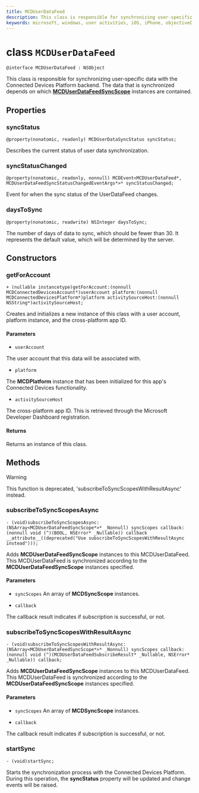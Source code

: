 ```yaml
---
title: MCDUserDataFeed
description: This class is responsible for synchronizing user-specific data with the Connected Devices Platform backend.
keywords: microsoft, windows, user activities, iOS, iPhone, objectiveC, connected devices, Project Rome 
---
```


# class `MCDUserDataFeed`

```
@interface MCDUserDataFeed : NSObject
```

This class is responsible for synchronizing user-specific data with the Connected Devices Platform backend. The data that is synchronized depends on which **[MCDUserDataFeedSyncScope](MCDUserDataFeedSyncScope.md)** instances are contained.

## Properties

### syncStatus
`@property(nonatomic, readonly) MCDUserDataSyncStatus syncStatus;`

Describes the current status of user data synchronization.

### syncStatusChanged
`@property(nonatomic, readonly, nonnull) MCDEvent<MCDUserDataFeed*, MCDUserDataFeedSyncStatusChangedEventArgs*>* syncStatusChanged;`

Event for when the sync status of the UserDataFeed changes.

### daysToSync
`@property(nonatomic, readwrite) NSInteger daysToSync;`

The number of days of data to sync, which should be fewer than 30.  It represents the default value, which will be determined by the server.

## Constructors

### getForAccount
`+ (nullable instancetype)getForAccount:(nonnull MCDConnectedDevicesAccount*)userAccount
                                   platform:(nonnull MCDConnectedDevicesPlatform*)platform
                         activitySourceHost:(nonnull NSString*)activitySourceHost;`

Creates and initializes a new instance of this class with a user account, platform instance, and the cross-platform app ID.

#### Parameters
* `userAccount` 

The user account that this data will be associated with.

* `platform` 

The **MCDPlatform** instance that has been initialized for this app's Connected Devices functionality.

* `activitySourceHost` 

The cross-platform app ID. This is retrieved through the Microsoft Developer Dashboard registration.

#### Returns
Returns an instance of this class.

## Methods

> [!WARNING]
> This function is deprecated, 'subscribeToSyncScopesWithResultAsync' instead.

### subscribeToSyncScopesAsync
`- (void)subscribeToSyncScopesAsync:(NSArray<MCDUserDataFeedSyncScope*>* _Nonnull) syncScopes callback:(nonnull void (^)(BOOL, NSError* _Nullable)) callback  __attribute__((deprecated("Use subscribeToSyncScopesWithResultAsync instead")));`

Adds **MCDUserDataFeedSyncScope** instances to this MCDUserDataFeed.  This MCDUserDataFeed is synchronized according to the **MCDUserDataFeedSyncScope** instances specified.

#### Parameters

* `syncScopes`
An array of **MCDSyncScope** instances.

* `callback`

The callback result indicates if subscription is successful, or not.

### subscribeToSyncScopesWithResultAsync
`- (void)subscribeToSyncScopesWithResultAsync:(NSArray<MCDUserDataFeedSyncScope*>* _Nonnull) syncScopes callback:(nonnull void (^)(MCDUserDataFeedSubscribeResult* _Nullable, NSError* _Nullable)) callback;`

Adds **MCDUserDataFeedSyncScope** instances to this MCDUserDataFeed.  This MCDUserDataFeed is synchronized according to the **MCDUserDataFeedSyncScope** instances specified.

#### Parameters

* `syncScopes`
An array of **MCDSyncScope** instances.

* `callback`

The callback result indicates if subscription is successful, or not.

### startSync
`- (void)startSync;`

Starts the synchronization process with the Connected Devices Platform. During this operation, the **syncStatus** property will be updated and change events will be raised.